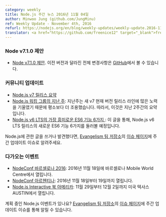 ```yaml
---
category: weekly
title: Node.js 주간 뉴스 2016년 11월 04일
author: Minwoo Jung (github.com/JungMinu)
ref: Weekly Update - November 4th, 2016
refurl: https://nodejs.org/en/blog/weekly-updates/weekly-update.2016-11-04
translator: <a href="https://github.com/freenice12" target="_blank">freenice12</a>
---
```


<!--
### Node v7.1.0 proposal

* [Node v7.1.0 proposal](https://github.com/nodejs/node/pull/9438). The complete changelog can be found [on GitHub](https://github.com/nodejs/node/blob/master/CHANGELOG.md).
-->

### Node v7.1.0 제안

* [Node v7.1.0 제안](https://github.com/nodejs/node/pull/9438). 이전 버전과 달라진 전체 변경사항은 [GitHub](https://github.com/nodejs/node/blob/master/CHANGELOG.md)에서 볼 수 있습니다.

<!--
### Community Updates

* [Node.js v7 Release Brief](https://nodesource.com/blog/node-js-v7-release-brief)
* [Last Week in Node.js Working Groups](https://nodesource.com/blog/last-week-in-node-js-working-groups-october-17-24): Last week was quieter than usual as a lot of effort was put into the new v7 Current release line. As such, this is the summary for the last two weeks.
* [6 of the Most Exciting ES6 Features in Node.js v6 LTS](https://nodesource.com/blog/six-of-the-most-exciting-es6-features-in-node-js-v6-lts): With this article, we'll take a look at six of the best new ES6 features that are in the Node.js v6 LTS release.

If you have spotted or written something about Node.js, do come over to our [Evangelism team repo](https://github.com/nodejs/evangelism) and suggest it on the [Issues page](https://github.com/nodejs/evangelism/issues), specifically the Weekly Updates issue.
-->

### 커뮤니티 업데이트

* [Node.js v7 릴리스 요약](https://nodesource.com/blog/node-js-v7-release-brief)
* [Node.js 워킹 그룹의 지난 주](https://nodesource.com/blog/last-week-in-node-js-working-groups-october-17-24): 지난주는 새 v7 현재 버전 릴리스 라인에 많은 노력을 기울였기 때문에 평소보다 더 조용했습니다. 따라서, 이것은 지난 2주간의 요약입니다.
* [Node.js v6 LTS의 가장 흥미로운 ES6 기능 6가지 ](https://nodesource.com/blog/six-of-the-most-exciting-es6-features-in-node-js-v6-lts): 이 글을 통해, Node.js v6 LTS 릴리스의  새로운 ES6 기능 6가지를 둘러볼 예정입니다.

Node.js에 관한 글을 쓰거나 발견했다면, [Evangelism 팀 저장소](https://github.com/nodejs/evangelism)의 [이슈 페이지](https://github.com/nodejs/evangelism/issues/)에 주간 업데이트 이슈로 알려주세요.

<!--
### Upcoming Events

* [NodeConf Barcelona 2016](http://barcelona.nodeconf.com/): 18th November 2016 · Barcelona Mobile World Centre
* [NodeConf Argentina](https://2016.nodeconf.com.ar): 18 - 19 November, 2016
* [Node.js Interactive North America](http://events.linuxfoundation.org/events/node-interactive): November 29th - December 2nd · AUSTIN, TEXAS, US

Have an event about Node.js coming up? You can put your events here through the [Evangelism team repo](https://github.com/nodejs/evangelism) and announce it in the [Issues page](https://github.com/nodejs/evangelism/issues), specifically the Weekly Updates issue.
-->

### 다가오는 이벤트

* [NodeConf 바르셀로나 2016](http://barcelona.nodeconf.com/): 2016년 11월 18일에 바르셀로나 Mobile World Centre에서 열립니다.
* [NodeConf 아르헨티나](https://2016.nodeconf.com.ar): 2016년 11월 18일부터 19일까지 열립니다.
* [Node.js Interactive 북 아메리카](http://events.linuxfoundation.org/events/node-interactive): 11월 29일부터 12월 2일까지 미국 텍사스 AUSTIN에서 열립니다.

계획 중인 Node.js 이벤트가 있나요? [Evangelism 팀 저장소](https://github.com/nodejs/evangelism)의 [이슈 페이지](https://github.com/nodejs/evangelism/issues)에 주간 업데이트 이슈를 통해 알릴 수 있습니다.